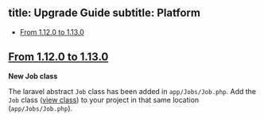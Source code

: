title: Upgrade Guide
subtitle: Platform
-------

- [From 1.12.0 to 1.13.0](#upgrade-1.13.0)

## <a name="upgrade-1.13.0" class="anchor" href="#upgrade-1.13.0">From 1.12.0 to **1.13.0**</a>

**New Job class**

The laravel abstract `Job` class has been added in `app/Jobs/Job.php`. Add the `Job` class ([view class](https://github.com/AsgardCms/Platform/blob/master/app/Jobs/Job.php)) to your project in that same location (`app/Jobs/Job.php`).
